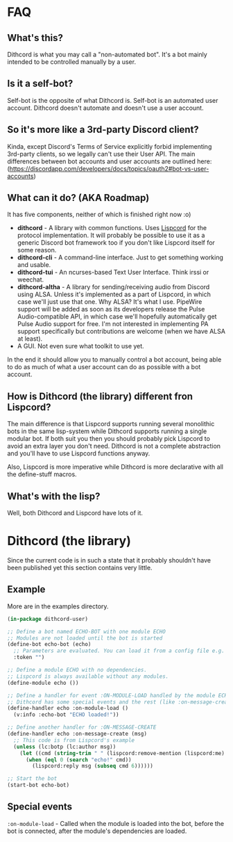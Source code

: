 FAQ
===

What's this?
------------

Dithcord is what you may call a "non-automated bot". It's a bot mainly intended to be controlled manually by a user.

Is it a self-bot?
-----------------

Self-bot is the opposite of what Dithcord is. Self-bot is an automated user account. Dithcord doesn't automate and doesn't use a user account.

So it's more like a 3rd-party Discord client?
---------------------------------------------

Kinda, except Discord's Terms of Service explicitly forbid implementing 3rd-party clients, so we legally can't use their User API. The main differences between bot accounts and user accounts are outlined here: (https://discordapp.com/developers/docs/topics/oauth2#bot-vs-user-accounts)

What can it do? (AKA Roadmap)
-----------------------------

It has five components, neither of which is finished right now :o)

* **dithcord** - A library with common functions. Uses [Lispcord](https://github.com/lispcord/lispcord) for the protocol implementation. It will probably be possible to use it as a generic Discord bot framework too if you don't like Lispcord itself for some reason.
* **dithcord-cli** - A command-line interface. Just to get something working and usable.
* **dithcord-tui** - An ncurses-based Text User Interface. Think irssi or weechat.
* **dithcord-altha** - A library for sending/receiving audio from Discord using ALSA. Unless it's implemented as a part of Lispcord, in which case we'll just use that one. Why ALSA? It's what I use. PipeWire support will be added as soon as its developers release the Pulse Audio-compatible API, in which case we'll hopefully automatically get Pulse Audio support for free. I'm not interested in implementing PA support specifically but contributions are welcome (when we have ALSA at least).
* A GUI. Not even sure what toolkit to use yet.

In the end it should allow you to manually control a bot account, being able to do as much of what a user account can do as possible with a bot account.

How is Dithcord (the library) different fron Lispcord?
------------------------------------------------------

The main difference is that Lispcord supports running several monolithic bots in the same lisp-system while Dithcord supports running a single modular bot. If both suit you then you should probably pick Lispcord to avoid an extra layer you don't need. Dithcord is not a complete abstraction and you'll have to use Lispcord functions anyway.

Also, Lispcord is more imperative while Dithcord is more declarative with all the define-stuff macros.

What's with the lisp?
---------------------

Well, both Dithcord and Lispcord have lots of it.

Dithcord (the library)
======================

Since the current code is in such a state that it probably shouldn't have been published yet this section contains very little.

Example
-------

More are in the examples directory.

```lisp
(in-package dithcord-user)

;; Define a bot named ECHO-BOT with one module ECHO
;; Modules are not loaded until the bot is started
(define-bot echo-bot (echo)
  ;; Parameters are evaluated. You can load it from a config file e.g.
  :token "")

;; Define a module ECHO with no dependencies.
;; Lispcord is always available without any modules.
(define-module echo ())

;; Define a handler for event :ON-MODULE-LOAD handled by the module ECHO.
;; Dithcord has some special events and the rest (like :on-message-create) are the same as Lispcord's
(define-handler echo :on-module-load ()
  (v:info :echo-bot "ECHO loaded!"))

;; Define another handler for :ON-MESSAGE-CREATE
(define-handler echo :on-message-create (msg)
  ;; This code is from Lispcord's example
  (unless (lc:botp (lc:author msg))
    (let ((cmd (string-trim " " (lispcord:remove-mention (lispcord:me) (lc:content msg)))))
      (when (eql 0 (search "echo!" cmd))
        (lispcord:reply msg (subseq cmd 6))))))

;; Start the bot
(start-bot echo-bot)
```

Special events
----------------

`:on-module-load` - Called when the module is loaded into the bot, before the bot is connected, after the module's dependencies are loaded.
